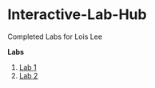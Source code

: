 # Interactive-Lab-Hub

Completed Labs for Lois Lee

**Labs**
1. [Lab 1](//github.com/johnqstudent/idd-fa18-lab1)
2. [Lab 2](//github.com/johnqstudent/idd-fa18-lab2)
